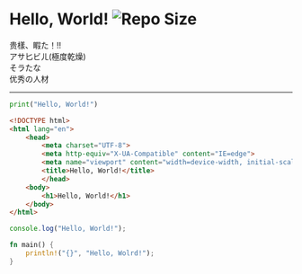 # Hello, World! ![Repo Size](https://img.shields.io/github/repo-size/Rinrin0413/test)

贵樣、睱た！!!  
アサ匕ビㄦ(極度乾燥)  
そラたな  
优秀の人材

---

```py
print("Hello, World!")
```

```html
<!DOCTYPE html>
<html lang="en">
    <head>
        <meta charset="UTF-8">
        <meta http-equiv="X-UA-Compatible" content="IE=edge">
        <meta name="viewport" content="width=device-width, initial-scale=1.0">
        <title>Hello, World!</title>
        </head>
    <body>
        <h1>Hello, World!</h1>
    </body>
</html>
```

```js
console.log("Hello, World!");
```

```rust
fn main() {
    println!("{}", "Hello, Wolrd!");
}
```
